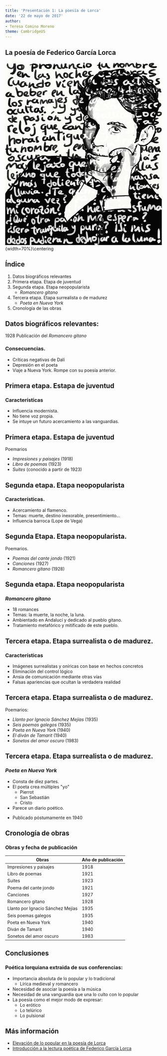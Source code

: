 ```yaml
---
title: 'Presentación 1: La poesía de Lorca'
date: '22 de mayo de 2017'
author: 
- Teresa Comino Moreno
theme: CambridgeUS
---
```


## La poesía de Federico García Lorca

![Federico García Lorca](lorca.jpg){width=70%}\centering

## Índice

1. Datos biográficos relevantes
2. Primera etapa. Etapa de juventud
3. Segunda etapa. Etapa neopopularista
	+ *Romancero gitano*
4. Tercera etapa. Etapa surrealista o de madurez
	+ *Poeta en Nueva York*
5. Cronología de las obras


## Datos biográficos relevantes:

1928 Publicación del *Romancero gitano*

### Consecuencias.

+ Críticas negativas de Dalí 
+ Depresión en el poeta
+ Viaje a Nueva York. Rompe con su poesía anterior.


## Primera etapa. Estapa de juventud

### Características

+ Influencia modernista.
+ No tiene voz propia.
+ Se intuye un futuro acercamiento a las vanguardias.

## Primera etapa. Estapa de juventud

Poemarios

+ *Impresiones y paisajes* (1918)
+ *Libro de poemas* (1923)
+ *Suites* (conocido a partir de 1923)

## Segunda etapa. Etapa neopopularista

### Características.

+ Acercamiento al flamenco.
+ Temas: muerte, destino inexorable, presentimiento...
+ Influencia barroca (Lope de Vega)

## Segunda Etapa. Etapa neopopularista.

Poemarios.

+ *Poemas del cante jondo* (1921)
+ *Canciones* (1927)
+ *Romancero gitano* (1928)

## Segunda etapa. Etapa neopopularista

### *Romancero gitano*

+ 18 romances
+ Temas: la muerte, la noche, la luna.
+ Ambientado en Andalucí y dedicado al pueblo gitano.
+ Tratamiento metafórico y mitificado de este pueblo. 

## Tercera etapa. Etapa surrealista o de madurez.

### Características

+ Imágenes surrealistas y oníricas con base en hechos concretos
+ Eliminación del control lógico
+ Ansia de comunicación mediante otras vías
+ Falsas apariencias que ocultan la verdadera realidad

## Tercera etapa. Etapa surrealista o de madurez.

Poemarios:

+ *Llanto por Ignacio Sánchez Mejías* (1935)
+ *Seis poemas galegos* (1935)
+ *Poeta en Nueva York* (1940)
+ *El diván de Tamarit* (1940)
+ *Sonetos del amor oscuro* (1983)


## Tercera etapa. Etapa surrealista o de madurez.

### *Poeta en Nueva York*

+ Consta de diez partes.
+ El poeta crea múltiples "yo"
	+ Pierrot
	+ San Sebastián 
	+ Cristo
+ Parece un diario poético. 
* Publicado póstumamente en 1940

## Cronología de obras

### Obras y fecha de publicación 

Obras | Año de publicación
-- | --
Impresiones y paisajes | 1918
Libro de poemas | 1921
Suites | 1923
Poema del cante jondo | 1921
Canciones | 1927
Romancero gitano | 1928
Llanto por Ignacio Sánchez Mejías | 1935
Seis poemas galegos | 1935
Poeta en Nueva York | 1940
Diván de Tamarit | 1940
Sonetos del amor oscuro | 1983

## Conclusiones

### Poética lorquiana extraida de sus conferencias:

+ Importancia absoluta de lo popular y lo tradicional
	+ Lírica medieval y romancero
+ Necesidad de asociar la poesía a la música
+ Necesidad de una vanguardia que una lo culto con lo popular
+ La poesía como el mejor modo de expresar:
	+ Lo erótico
	+ Lo telúrico
	+ Lo pulsional

## Más información

+ [Elevación de lo popular en la poesía de Lorca](http://www.cervantesvirtual.com/obra/elevacion-de-lo-popular-en-la-poesia-de-lorca/)
+ [Introducción a la lectura poética de Federico García Lorca](http://cvc.cervantes.es/ensenanza/biblioteca_ele/aepe/pdf/boletin_13_07_75/boletin_13_07_75_09.pdf)


